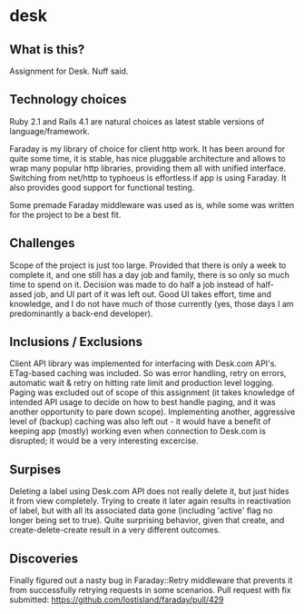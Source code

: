 # desk

## What is this?
Assignment for Desk. Nuff said.

## Technology choices

Ruby 2.1 and Rails 4.1 are natural choices as latest stable versions of
language/framework.

Faraday is my library of choice for client http work. It has been around
for quite some time, it is stable, has nice pluggable architecture and
allows to wrap many popular http libraries, providing them all with
unified interface. Switching from net/http to typhoeus is effortless if
app is using Faraday. It also provides good support for functional
testing.

Some premade Faraday middleware was used as is, while some was written
for the project to be a best fit.

## Challenges

Scope of the project is just too large. Provided that there is only a
week to complete it, and one still has a day job and family, there is so
only so much time to spend on it. Decision was made to do half a job
instead of half-assed job, and UI part of it was left out. Good UI takes
effort, time and knowledge, and I do not have much of those currently
(yes, those days I am predominantly a back-end developer).

## Inclusions / Exclusions
Client API library was implemented for interfacing with Desk.com API's.
ETag-based caching was included. So was error handling, retry on errors,
automatic wait & retry on hitting rate limit and production level
logging.
Paging was excluded out of scope of this assignment (it takes knowledge
of intended API usage to decide on how to best handle paging, and it was
another opportunity to pare down scope).
Implementing another, aggressive level of (backup) caching was also
left out - it would have a benefit of keeping app (mostly) working
even when connection to Desk.com is disrupted; it would be a very
interesting excercise.

## Surpises

Deleting a label using Desk.com API does not really delete it, but
just hides it from view completely. Trying to create it later again
results in reactivation of label, but with all its associated data gone
(including 'active' flag no longer being set to true). Quite surprising behavior,
given that create, and create-delete-create result in a very different
outcomes.

## Discoveries

Finally figured out a nasty bug in Faraday::Retry middleware that
prevents it from successfully retrying requests in some scenarios.
Pull request with fix submitted: https://github.com/lostisland/faraday/pull/429
